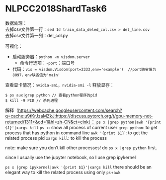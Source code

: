 # NLPCC2018ShardTask6  
  
数据处理：  
去掉csv文件第一行：`sed 1d train_data_deled_col.csv > del_line.csv`  
去掉csv文件第一列：del_col.py  
  
可视化：
- 启动服务器：`python -m visdom.server`
    - 命令行选项：`-port`：端口号
- 代码：`vis = visdom.Visdom(port=2333,env='example')  //port缺省值为8097，env缺省值为'main'`

查看显卡情况：`nvidia-smi`，`nvidia-smi -l`
释放显存：
```
$ ps aux|grep python // 查看python程序的pid
$ kill -9 PID // 杀死进程

```
解释（https://webcache.googleusercontent.com/search?q=cache:u9tKrJzaMZkJ:https://discuss.pytorch.org/t/gpu-memory-not-returned/1311+&cd=1&hl=zh-CN&ct=clnk）：
`ps x |grep python|awk '{print $1}'|xargs kill`
`ps x`: show all process of current user
`grep python`: to get process that has python in command line
`awk '{print $1}`': to get the related process pid
`xargs kill`: to kill the process

note: make sure you don’t kill other processes! do `ps x |grep python` first.

since I usually use the jupyter notebook, so I use grep ipykernel

`ps x |grep ipykernel|awk '{print $1}'|xargs kill`
there should be an elegant way to kill the related process using only `ps`+`awk`
